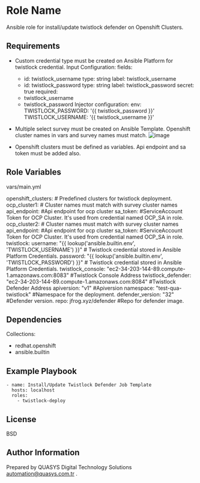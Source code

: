 Role Name
=========

Ansible role for install/update twistlock defender on Openshift Clusters.

Requirements
------------

- Custom credential type must be created on Ansible Platform for twistlock credential.
Input Configuration:
fields:
  - id: twistlock_username
    type: string
    label: twistlock_username
  - id: twistlock_password
    type: string
    label: twistlock_password
    secret: true
required:
  - twistlock_username
  - twistlock_password
Injector configuration:
env:
  TWISTLOCK_PASSWORD: '{{ twistlock_password }}'
  TWISTLOCK_USERNAME: '{{ twistlock_username }}'

- Multiple select survey must be created on Ansible Template. Openshift cluster names in vars and survey names must match.
![image](https://github.com/user-attachments/assets/dcd6d264-95b9-432c-b999-4a689f885f99)

- Openshift clusters must be defined as variables. Api endpoint and sa token must be added also.

Role Variables
--------------

vars/main.yml

  openshift_clusters:   # Predefined clusters for twistlock deployment.
    ocp_cluster1:  # Cluster names must match with survey cluster names
      api_endpoint: #Api endpoint for ocp cluster
      sa_token:  #ServiceAccount Token for OCP Cluster. It's used from credential named OCP_SA in role.
    ocp_cluster2: # Cluster names must match with survey cluster names
      api_endpoint: #Api endpoint for ocp cluster
      sa_token: #ServiceAccount Token for OCP Cluster. It's used from credential named OCP_SA in role.
  twistlock:
    username: "{{ lookup('ansible.builtin.env', 'TWISTLOCK_USERNAME') }}"  # Twistlock credential stored in Ansible Platform Credentials.
    password: "{{ lookup('ansible.builtin.env', 'TWISTLOCK_PASSWORD') }}"  # Twistlock credential stored in Ansible Platform Credentials.
  twistlock_console: "ec2-34-203-144-89.compute-1.amazonaws.com:8083" #Twistlock Console Address
  twistlock_defender: "ec2-34-203-144-89.compute-1.amazonaws.com:8084" #Twistlock Defender Address
  apiversion: "v1" #Apiversion
  namespace: "test-qua-twistlock"  #Namespace for the deployment.
  defender_version: "32"  #Defender version.
  repo: jfrog.xyz/defender #Repo for defender image.

Dependencies
------------
Collections:
- redhat.openshift
- ansible.builtin

Example Playbook
----------------

    - name: Install/Update Twistlock Defender Job Template
      hosts: localhost
      roles:
        - twistlock-deploy

License
-------

BSD

Author Information
------------------

Prepared by QUASYS Digital Technology Solutions <automation@quasys.com.tr> .
